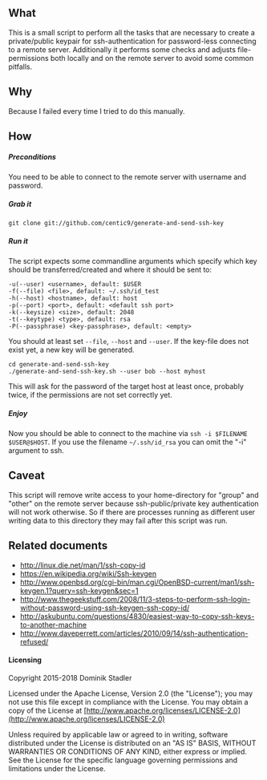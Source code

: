## What

This is a small script to perform all the tasks that are necessary to create a private/public keypair for 
ssh-authentication for password-less connecting to a remote server. Additionally it performs some checks and 
adjusts file-permissions both locally and on the remote server to avoid some common pitfalls.

## Why

Because I failed every time I tried to do this manually.

## How

##### Preconditions

You need to be able to connect to the remote server with username and password.

##### Grab it

    git clone git://github.com/centic9/generate-and-send-ssh-key

##### Run it

The script expects some commandline arguments which specify which key should be transferred/created and 
where it should be sent to:

    -u(--user) <username>, default: $USER
    -f(--file) <file>, default: ~/.ssh/id_test
    -h(--host) <hostname>, default: host
    -p(--port) <port>, default: <default ssh port>
    -k(--keysize) <size>, default: 2048
    -t(--keytype) <type>, default: rsa
    -P(--passphrase) <key-passphrase>, default: <empty>

You should at least set `--file`, `--host` and `--user`. If the key-file does not exist yet, a new key will be generated.

    cd generate-and-send-ssh-key
    ./generate-and-send-ssh-key.sh --user bob --host myhost

This will ask for the password of the target host at least once, probably twice, if the permissions are not set correctly yet.

##### Enjoy

Now you should be able to connect to the machine via ```ssh -i $FILENAME $USER@$HOST```. If you use the filename 
```~/.ssh/id_rsa``` you can omit the "-i" argument to ssh.

## Caveat

This script will remove write access to your home-directory for "group" and "other" on the remote server because 
ssh-public/private key authentication will not work otherwise. So if there are processes running as different user 
writing data to this directory they may fail after this script was run.

## Related documents

* http://linux.die.net/man/1/ssh-copy-id
* https://en.wikipedia.org/wiki/Ssh-keygen
* http://www.openbsd.org/cgi-bin/man.cgi/OpenBSD-current/man1/ssh-keygen.1?query=ssh-keygen&sec=1
* http://www.thegeekstuff.com/2008/11/3-steps-to-perform-ssh-login-without-password-using-ssh-keygen-ssh-copy-id/
* http://askubuntu.com/questions/4830/easiest-way-to-copy-ssh-keys-to-another-machine
* http://www.daveperrett.com/articles/2010/09/14/ssh-authentication-refused/

#### Licensing

   Copyright 2015-2018 Dominik Stadler

   Licensed under the Apache License, Version 2.0 (the "License");
   you may not use this file except in compliance with the License.
   You may obtain a copy of the License at [http://www.apache.org/licenses/LICENSE-2.0](http://www.apache.org/licenses/LICENSE-2.0)

   Unless required by applicable law or agreed to in writing, software
   distributed under the License is distributed on an "AS IS" BASIS,
   WITHOUT WARRANTIES OR CONDITIONS OF ANY KIND, either express or implied.
   See the License for the specific language governing permissions and
   limitations under the License.
